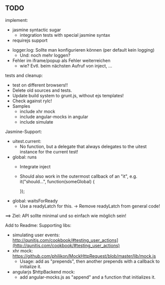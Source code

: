 TODO
----
implement:
- jasmine syntactic sugar
  - integration tests with special jasmine syntax
- requirejs support
* logger.log: Sollte man konfigurieren können
  (per default kein logging)  
  - Und: noch mehr loggen?
* Fehler im iframe/popup als Fehler weiterreichen
  - wie? Evtl. beim nächsten Aufruf von inject, ...  

tests and cleanup:
- test on different browsers!!
- Delete old sources and tests.
- Update build system to grunt.js, without ejs templates!
- Check against rylc!
- Samples
  * include xhr mock
  * include angular-mocks in angular
  * include simulate


Jasmine-Support:
- uitest.current:
  * No function, but a delegate that always delegates
    to the uitest instance for the current test!
- global: runs
  * Integrate inject
  * Should also work in the outermost callback of an "it", e.g.
    it("should...", function(someGlobal) {

    });
- global: waitsForReady
  * Use a readyLatch for this.
    -> Remove readyLatch from general code!

==> Ziel: API sollte minimal und so einfach wie möglich sein!

Add to Readme:
Supporting libs:
- simulating user events:
    http://qunitjs.com/cookbook/#testing_user_actions](http://qunitjs.com/cookbook/#testing_user_actions)  
- xhr mock: https://github.com/philikon/MockHttpRequest/blob/master/lib/mock.js
  * Usage: add as "prepends", then another prepends with a callback to initialize it.
- angularjs $httpBackend mock: 
  * add angular-mocks.js as "append" and a function that initializes it.
